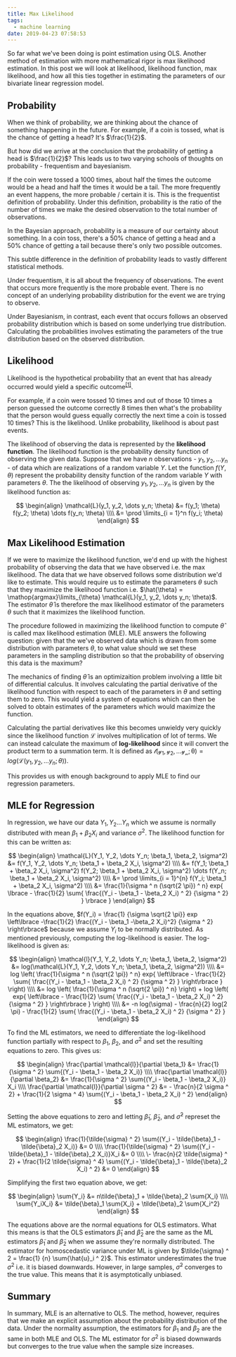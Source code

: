 ```yaml
---
title: Max Likelihood
tags:
  - machine learning
date: 2019-04-23 07:58:53
---
```



So far what we've been doing is point estimation using OLS. Another method of estimation with more mathematical rigor is max likelihood estimation. In this post we will look at likelihood, likelihood function, max likelihood, and how all this ties together in estimating the parameters of our bivariate linear regression model.

## Probability  

When we think of probability, we are thinking about the chance of something happening in the future. For example, if a coin is tossed, what is the chance of getting a head? It's $\frac{1}{2}$.   

But how did we arrive at the conclusion that the probability of getting a head is $\frac{1}{2}$? This leads us to two varying schools of thoughts on probability - frequentism and bayesianism.  

If the coin were tossed a 1000 times, about half the times the outcome would be a head and half the times it would be a tail. The more frequently an event happens, the more probable / certain it is. This is the frequentist definition of probability. Under this definition, probability is the ratio of the number of times we make the desired observation to the total number of observations.   

In the Bayesian approach, probability is a measure of our certainty about something. In a coin toss, there's a 50% chance of getting a head and a 50% chance of getting a tail because there's only two possible outcomes.

This subtle difference in the definition of probability leads to vastly different statistical methods.    

Under frequentism, it is all about the frequency of observations. The event that occurs more frequently is the more probable event. There is no concept of an underlying probability distribution for the event we are trying to observe.  

Under Bayesianism, in contrast, each event that occurs follows an observed probability distribution which is based on some underlying true distribution. Calculating the probabilities involves estimating the parameters of the true distribution based on the observed distribution.

## Likelihood  

Likelihood is the hypothetical probability that an event that has already occurred would yield a specific outcome<sup>[[1]](http://mathworld.wolfram.com/Likelihood.html)</sup>.  

For example, if a coin were tossed 10 times and out of those 10 times a person guessed the outcome correctly 8 times then what's the probability that the person would guess equally correctly the next time a coin is tossed 10 times? This is the likelihood. Unlike probability, likelihood is about past events.  

The likelihood of observing the data is represented by the **likelihood function**. The likelihood function is the probability density function of observing the given data. Suppose that we have $n$ observations - $y_1, y_2, \dots y_n$ - of data which are realizations of a random variable $Y$. Let the function $f(Y, \theta)$ represent the probability density function of the random variable $Y$ with parameters $\theta$. The the likelihood of observing $y_1, y_2, \dots y_n$ is given by the likelihood function as:  

$$
\begin{align} 
\mathcal{L}(y_1, y_2, \dots y_n; \theta) &= f(y_1; \theta) f(y_2; \theta) \dots f(y_n; \theta) \\\\
&= \prod \limits_{i = 1}^n f(y_i; \theta)
\end{align}
$$


## Max Likelihood Estimation 

If we were to maximize the likelihood function, we'd end up with the highest probability of observing the data that we have observed i.e. the max likelihood. The data that we have observed follows some distribution we'd like to estimate. This would require us to estimate the parameters $\theta$ such that they maximize the likelihood function i.e. $\hat{\theta} = \mathop{argmax}\limits_{\theta} \mathcal{L}(y_1, y_2, \dots y_n; \theta)$. The estimator $\hat{\theta}$ is therefore the max likelihood estimator of the parameters $\theta$ such that it maximizes the likelihood function.  

The procedure followed in maximizing the likelihood function to compute $\hat{\theta}$ is called max likelihood estimation (MLE). MLE answers the following question: given that the we've observed data which is drawn from some distribution with parameters $\theta$, to what value should we set these parameters in the sampling distribution so that the probability of observing this data is the maximum?  

The mechanics of finding $\hat{\theta}$ is an optimizaition problem involving a little bit of differential calculus. It involves calculating the partial derivative of the likelihood function with respect to each of the parameters in $\theta$ and setting them to zero. This would yield a system of equations which can then be solved to obtain estimates of the parameters which would maximize the function.  

Calculating the partial derivatives like this becomes unwieldy very quickly since the likelihood function $\mathcal{L}$ involves multiplication of lot of terms. We can instead calculate the maximum of **log-likelihood** since it will convert the product term to a summation term. It is defined as $\mathcal{l(y_1, y_2, \dots y_n; \theta)} = log(\mathcal{L}(y_1, y_2, \dots y_n; \theta))$.  

This provides us with enough background to apply MLE to find our regression parameters.  

## MLE for Regression  

In regression, we have our data $Y_1, Y_2 \dots Y_n$ which we assume is normally distributed with mean $\beta_1 + \beta_2 X_i$ and variance $\sigma^2$. The likelihood function for this can be written as:  

$$
\begin{align}
\mathcal{L}(Y_1, Y_2, \dots Y_n; \beta_1, \beta_2, \sigma^2) &= f(Y_1, Y_2, \dots Y_n; \beta_1 + \beta_2 X_i, \sigma^2) \\\\
&= f(Y_1; \beta_1 + \beta_2 X_i, \sigma^2) f(Y_2; \beta_1 + \beta_2 X_i, \sigma^2) \dots f(Y_n; \beta_1 + \beta_2 X_i, \sigma^2) \\\\
&= \prod \limits_{i = 1}^{n} f(Y_i; \beta_1 + \beta_2 X_i, \sigma^2) \\\\ 
&= \frac{1}{\sigma ^ n (\sqrt{2 \pi}) ^ n} exp{ \lbrace - \frac{1}{2} \sum{ \frac{(Y_i - \beta_1 - \beta_2 X_i) ^ 2} {\sigma ^ 2}  } \rbrace  }
\end{align}
$$

In the equations above, $f(Y_i) = \frac{1} {\sigma \sqrt{2 \pi}} exp \left\lbrace -\frac{1}{2} \frac{(Y_i - \beta_1 -\beta_2 X_i)^2} {\sigma ^ 2} \right\rbrace$ because we assume $Y_i$ to be normally distributed. As mentioned previously, computing the log-likelihood is easier. The log-likelihood is given as:  

$$
\begin{align}
\mathcal{l}(Y_1, Y_2, \dots Y_n; \beta_1, \beta_2, \sigma^2) &= log(\mathcal{L}(Y_1, Y_2, \dots Y_n; \beta_1, \beta_2, \sigma^2)) \\\\
&= log \left( \frac{1}{\sigma ^ n (\sqrt{2 \pi}) ^ n} exp{ \left\lbrace - \frac{1}{2} \sum{ \frac{(Y_i - \beta_1 - \beta_2 X_i) ^ 2} {\sigma ^ 2}  } \right\rbrace  } \right) \\\\  
&= log \left( \frac{1}{\sigma ^ n (\sqrt{2 \pi}) ^ n} \right) + log \left( exp{ \left\lbrace - \frac{1}{2} \sum{ \frac{(Y_i - \beta_1 - \beta_2 X_i) ^ 2} {\sigma ^ 2} } \right\rbrace  } \right) \\\\
&= -n log(\sigma) - \frac{n}{2} log(2 \pi) - \frac{1}{2} \sum{ \frac{(Y_i - \beta_1 - \beta_2 X_i) ^ 2} {\sigma ^ 2} }
\end{align}
$$ 

To find the ML estimators, we need to differentiate the log-likelihood function partially with respect to $\beta_1$, $\beta_2$, and $\sigma ^ 2$ and set the resulting equations to zero. This gives us:  

$$
\begin{align}
\frac{\partial \mathcal{l}}{\partial \beta_1} &= \frac{1}{\sigma ^ 2} \sum{(Y_i - \beta_1 - \beta_2 X_i)}  \\\\
\frac{\partial \mathcal{l}}{\partial \beta_2} &= \frac{1}{\sigma ^ 2} \sum{(Y_i - \beta_1 - \beta_2 X_i)} X_i \\\\  
\frac{\partial \mathcal{l}}{\partial \sigma ^ 2} &= - \frac{n}{2 \sigma ^ 2} + \frac{1}{2 \sigma ^ 4} \sum{(Y_i - \beta_1 - \beta_2 X_i) ^ 2}
\end{align}
$$

Setting the above equations to zero and letting $\tilde{\beta}_1$, $\tilde{\beta}_2$, and $\tilde{\sigma} ^ 2$ represet the ML estimators, we get:  

$$
\begin{align}
\frac{1}{\tilde{\sigma} ^ 2} \sum{(Y_i - \tilde{\beta}_1 - \tilde{\beta}_2 X_i)} &= 0 \\\\  
\frac{1}{\tilde{\sigma} ^ 2} \sum{(Y_i - \tilde{\beta}_1 - \tilde{\beta}_2 X_i)}X_i &= 0 \\\\  
\- \frac{n}{2 \tilde{\sigma} ^ 2} + \frac{1}{2 \tilde{\sigma} ^ 4} \sum{(Y_i - \tilde{\beta}_1 - \tilde{\beta}_2 X_i) ^ 2} &= 0
\end{align}
$$

Simplifying the first two equation above, we get:  

$$
\begin{align}  
\sum{Y_i} &= n\tilde{\beta}_1 + \tilde{\beta}_2 \sum{X_i} \\\\  
\sum{Y_iX_i} &= \tilde{\beta}_1 \sum{X_i} + \tilde{\beta}_2 \sum{X_i^2}
\end{align}
$$  

The equations above are the normal equations for OLS estimators. What this means is that the OLS estimators $\hat{\beta}_1$ and $\hat{\beta}_2$ are the same as the ML estimators $\tilde{\beta}_1$ and $\tilde{\beta}_2$ when we assume they're normally distributed. The estimator for homoscedastic variance under ML is given by $\tilde{\sigma} ^ 2 = \frac{1} {n} \sum{\hat{u}_i ^ 2}$. This estimator underestimates the true $\sigma ^ 2$ i.e. it is biased downwards. However, in large samples, $\tilde{\sigma} ^ 2$ converges to the true value. This means that it is asymptotically unbiased.   

## Summary  

In summary, MLE is an alternative to OLS. The method, however, requires that we make an explicit assumption about the probability distribution of the data. Under the normality assumption, the estimators for $\beta_1$ and $\beta_2$ are the same in both MLE and OLS. The ML estimator for $\sigma ^ 2$ is biased downwards but converges to the true value when the sample size increases.
